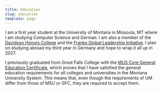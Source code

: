 ```yaml
---
title: Education
slug: education
template: page
---
```


I am a first year student at the University of Montana in Missoula, MT where I am studying Computer Science and German. I am also a member of the [Davidson Honors College](/education/dhc.html) and the [Franke Global Leadership Initiative](/education/gli.html). I plan on studying abroad my third year in Germany and hope to wrap it all up in 2027.

I previously graduated from Great Falls College with the [MUS Core General Education Certificate](https://mus.edu/transfer/GenEd.html), which proves that I have satisfied the general education requirements for all colleges and universities in the Montana University System. This means that, even though the requirements of UM differ from those of MSU or GFC, they are required to accept them.
